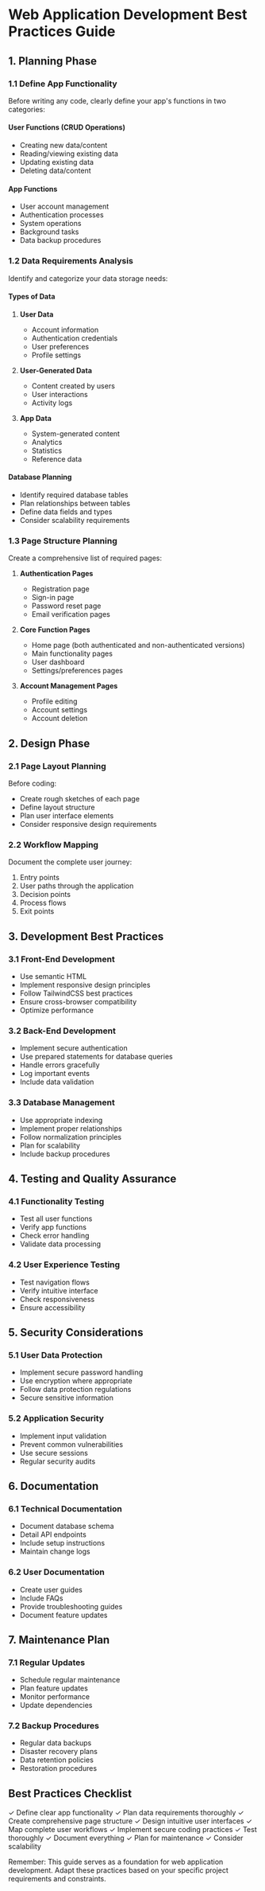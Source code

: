 # Web Application Development Best Practices Guide

## 1. Planning Phase

### 1.1 Define App Functionality

Before writing any code, clearly define your app's functions in two categories:

#### User Functions (CRUD Operations)

- Creating new data/content
- Reading/viewing existing data
- Updating existing data
- Deleting data/content

#### App Functions

- User account management
- Authentication processes
- System operations
- Background tasks
- Data backup procedures

### 1.2 Data Requirements Analysis

Identify and categorize your data storage needs:

#### Types of Data

1. **User Data**
   - Account information
   - Authentication credentials
   - User preferences
   - Profile settings

2. **User-Generated Data**
   - Content created by users
   - User interactions
   - Activity logs

3. **App Data**
   - System-generated content
   - Analytics
   - Statistics
   - Reference data

#### Database Planning

- Identify required database tables
- Plan relationships between tables
- Define data fields and types
- Consider scalability requirements

### 1.3 Page Structure Planning

Create a comprehensive list of required pages:

1. **Authentication Pages**
   - Registration page
   - Sign-in page
   - Password reset page
   - Email verification pages

2. **Core Function Pages**
   - Home page (both authenticated and non-authenticated versions)
   - Main functionality pages
   - User dashboard
   - Settings/preferences pages

3. **Account Management Pages**
   - Profile editing
   - Account settings
   - Account deletion

## 2. Design Phase

### 2.1 Page Layout Planning

Before coding:

- Create rough sketches of each page
- Define layout structure
- Plan user interface elements
- Consider responsive design requirements

### 2.2 Workflow Mapping

Document the complete user journey:

1. Entry points
2. User paths through the application
3. Decision points
4. Process flows
5. Exit points

## 3. Development Best Practices

### 3.1 Front-End Development

- Use semantic HTML
- Implement responsive design principles
- Follow TailwindCSS best practices
- Ensure cross-browser compatibility
- Optimize performance

### 3.2 Back-End Development

- Implement secure authentication
- Use prepared statements for database queries
- Handle errors gracefully
- Log important events
- Include data validation

### 3.3 Database Management

- Use appropriate indexing
- Implement proper relationships
- Follow normalization principles
- Plan for scalability
- Include backup procedures

## 4. Testing and Quality Assurance

### 4.1 Functionality Testing

- Test all user functions
- Verify app functions
- Check error handling
- Validate data processing

### 4.2 User Experience Testing

- Test navigation flows
- Verify intuitive interface
- Check responsiveness
- Ensure accessibility

## 5. Security Considerations

### 5.1 User Data Protection

- Implement secure password handling
- Use encryption where appropriate
- Follow data protection regulations
- Secure sensitive information

### 5.2 Application Security

- Implement input validation
- Prevent common vulnerabilities
- Use secure sessions
- Regular security audits

## 6. Documentation

### 6.1 Technical Documentation

- Document database schema
- Detail API endpoints
- Include setup instructions
- Maintain change logs

### 6.2 User Documentation

- Create user guides
- Include FAQs
- Provide troubleshooting guides
- Document feature updates

## 7. Maintenance Plan

### 7.1 Regular Updates

- Schedule regular maintenance
- Plan feature updates
- Monitor performance
- Update dependencies

### 7.2 Backup Procedures

- Regular data backups
- Disaster recovery plans
- Data retention policies
- Restoration procedures

## Best Practices Checklist

✓ Define clear app functionality
✓ Plan data requirements thoroughly
✓ Create comprehensive page structure
✓ Design intuitive user interfaces
✓ Map complete user workflows
✓ Implement secure coding practices
✓ Test thoroughly
✓ Document everything
✓ Plan for maintenance
✓ Consider scalability

Remember: This guide serves as a foundation for web application development. Adapt these practices based on your specific project requirements and constraints.
